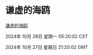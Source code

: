 # 谦虚的海鸥
[谦虚的海鸥](http://219.139.197.74:56308/qxdho/course/base/hotlink/index.php)

2024年 10月 28日 星期一 05:20:02 CST

2024年 10月 27日 星期日 21:20:02 GMT
